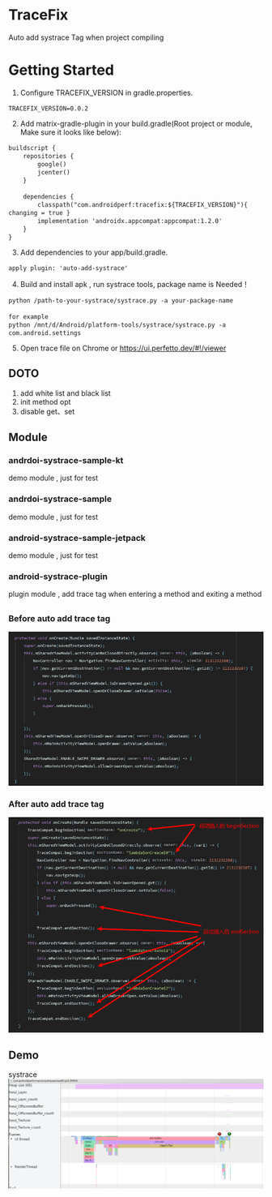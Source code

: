 # TraceFix
Auto add  systrace Tag when project compiling 

# Getting Started
1. Configure TRACEFIX_VERSION in gradle.properties.
```
TRACEFIX_VERSION=0.0.2
```

2. Add matrix-gradle-plugin in your build.gradle(Root project or module, Make sure it looks like below):
```
buildscript {
    repositories {
        google()
        jcenter()
    }

    dependencies {
        classpath("com.androidperf:tracefix:${TRACEFIX_VERSION}"){ changing = true }
        implementation 'androidx.appcompat:appcompat:1.2.0'
    }
}
```

3. Add dependencies to your app/build.gradle.
```
apply plugin: 'auto-add-systrace'
```

4. Build and install apk , run systrace tools, package name is Needed！
```
python /path-to-your-systrace/systrace.py -a your-package-name

for example
python /mnt/d/Android/platform-tools/systrace/systrace.py -a com.android.settings
```

5. Open trace file on Chrome or https://ui.perfetto.dev/#!/viewer


## DOTO
1. add white list and black list 
3. init method opt
4. disable get、set 

## Module
### andrdoi-systrace-sample-kt 
demo module , just for test

### andrdoi-systrace-sample
demo module , just for test

### android-systrace-sample-jetpack
demo module , just for test

### android-systrace-plugin
plugin module , add trace tag when entering a method and exiting a method

## 
### Before auto add trace tag
![Demo](/pic/before_trace_tag_add.png)

### After auto add trace tag
![Demo](/pic/after_trace_tag_add.png)

## Demo
systrace 
![Demo](/pic/systrace_demo.png)